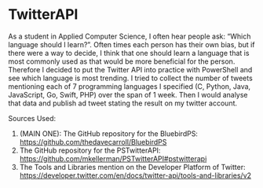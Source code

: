 # TwitterAPI

As a student in Applied Computer Science, I often hear people ask: “Which language should I learn?”. Often times each person has their own bias, but if there were a way to decide, I think that one should learn a language that is most commonly used as that would be more beneficial for the person. Therefore I decided to put the Twitter API into practice with PowerShell and see which language is most trending. I tried to collect the number of tweets mentioning each of 7 programming languages I specified (C, Python, Java, JavaScript, Go, Swift, PHP) over the span of 1 week. Then I would analyse that data and publish ad tweet stating the result on my twitter account.

Sources Used:
1.	(MAIN ONE): The GitHub repository for the BluebirdPS: https://github.com/thedavecarroll/BluebirdPS 
2.	The GitHub repository for the PSTwitterAPI: https://github.com/mkellerman/PSTwitterAPI#pstwitterapi 
3.	The Tools and Libraries mention on the Developer Platform of Twitter: https://developer.twitter.com/en/docs/twitter-api/tools-and-libraries/v2 
